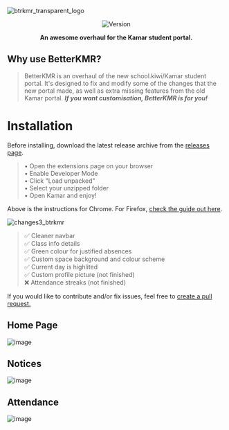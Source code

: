 ![btrkmr_transparent_logo](https://github.com/user-attachments/assets/2e12559e-427d-4a47-b3d0-b854b150e606)
<p align="center"><img src="https://img.shields.io/badge/Version-1.0.0-blue" alt="Version"></img></p>
<p align="center"><b>An awesome overhaul for the Kamar student portal.</b></p>

## Why use BetterKMR?
> BetterKMR is an overhaul of the new school.kiwi/Kamar student portal. It's designed to fix and modify some of the changes that the new portal made, as well as extra missing features from the old Kamar portal. ***If you want customisation, BetterKMR is for you!***

# Installation
Before installing, download the latest release archive from the [releases page](https://github.com/Convy32/kamar-revamped/releases).<br>
> • Open the extensions page on your browser<br>
> • Enable Developer Mode <br>
> • Click "Load unpacked" <br>
> • Select your unzipped folder <br>
> • Open Kamar and enjoy! <br>

Above is the instructions for Chrome. For Firefox, [check the guide out here](https://extensionworkshop.com/documentation/develop/temporary-installation-in-firefox/).

![changes3_btrkmr](https://github.com/user-attachments/assets/9e13bd84-750a-4e37-9919-1d9db17ebfaa)
> ✅ Cleaner navbar<br>
> ✅ Class info details<br>
> ✅ Green colour for justified absences<br>
> ✅ Custom space background and colour scheme<br>
> ✅ Current day is highlited<br>
> ✅ Custom profile picture (not finished)<br>
> ❌ Attendance streaks (not finished)<br>

If you would like to contribute and/or fix issues, feel free to [create a pull request.](https://github.com/Convy32/kamar-revamped/pulls)

## Home Page
![image](https://github.com/user-attachments/assets/04b1dc85-331e-4edf-8828-0228ea0efe74)

## Notices
![image](https://github.com/user-attachments/assets/872fd1ad-3da9-4c97-8ce1-0bd7e5e4086a)

## Attendance
![image](https://github.com/user-attachments/assets/11e1acb7-7e55-41d7-bb03-60a9c5ad0a31)
